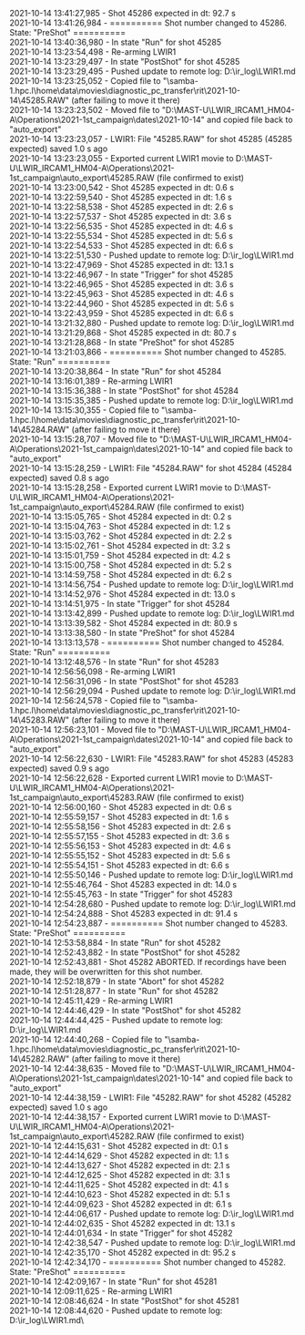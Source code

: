 2021-10-14 13:41:27,985 - Shot 45286 expected in dt: 92.7 s\
2021-10-14 13:41:26,984 - ========== Shot number changed to 45286. State: "PreShot" ==========\
2021-10-14 13:40:36,980 - In state "Run" for shot 45285\
2021-10-14 13:23:54,498 - Re-arming LWIR1\
2021-10-14 13:23:29,497 - In state "PostShot" for shot 45285\
2021-10-14 13:23:29,495 - Pushed update to remote log: D:\ir_log\LWIR1.md\
2021-10-14 13:23:25,052 - Copied file to "\\samba-1.hpc.l\home\data\movies\diagnostic_pc_transfer\rit\2021-10-14\45285.RAW" (after failing to move it there)\
2021-10-14 13:23:23,502 - Moved file to "D:\MAST-U\LWIR_IRCAM1_HM04-A\Operations\2021-1st_campaign\dates\2021-10-14" and copied file back to "auto_export"\
2021-10-14 13:23:23,057 - LWIR1: File "45285.RAW" for shot 45285 (45285 expected) saved 1.0 s ago\
2021-10-14 13:23:23,055 - Exported current LWIR1 movie to D:\MAST-U\LWIR_IRCAM1_HM04-A\Operations\2021-1st_campaign\auto_export\45285.RAW (file confirmed to exist)\
2021-10-14 13:23:00,542 - Shot 45285 expected in dt: 0.6 s\
2021-10-14 13:22:59,540 - Shot 45285 expected in dt: 1.6 s\
2021-10-14 13:22:58,538 - Shot 45285 expected in dt: 2.6 s\
2021-10-14 13:22:57,537 - Shot 45285 expected in dt: 3.6 s\
2021-10-14 13:22:56,535 - Shot 45285 expected in dt: 4.6 s\
2021-10-14 13:22:55,534 - Shot 45285 expected in dt: 5.6 s\
2021-10-14 13:22:54,533 - Shot 45285 expected in dt: 6.6 s\
2021-10-14 13:22:51,530 - Pushed update to remote log: D:\ir_log\LWIR1.md\
2021-10-14 13:22:47,969 - Shot 45285 expected in dt: 13.1 s\
2021-10-14 13:22:46,967 - In state "Trigger" for shot 45285\
2021-10-14 13:22:46,965 - Shot 45285 expected in dt: 3.6 s\
2021-10-14 13:22:45,963 - Shot 45285 expected in dt: 4.6 s\
2021-10-14 13:22:44,960 - Shot 45285 expected in dt: 5.6 s\
2021-10-14 13:22:43,959 - Shot 45285 expected in dt: 6.6 s\
2021-10-14 13:21:32,880 - Pushed update to remote log: D:\ir_log\LWIR1.md\
2021-10-14 13:21:29,868 - Shot 45285 expected in dt: 80.7 s\
2021-10-14 13:21:28,868 - In state "PreShot" for shot 45285\
2021-10-14 13:21:03,866 - ========== Shot number changed to 45285. State: "Run" ==========\
2021-10-14 13:20:38,864 - In state "Run" for shot 45284\
2021-10-14 13:16:01,389 - Re-arming LWIR1\
2021-10-14 13:15:36,388 - In state "PostShot" for shot 45284\
2021-10-14 13:15:35,385 - Pushed update to remote log: D:\ir_log\LWIR1.md\
2021-10-14 13:15:30,355 - Copied file to "\\samba-1.hpc.l\home\data\movies\diagnostic_pc_transfer\rit\2021-10-14\45284.RAW" (after failing to move it there)\
2021-10-14 13:15:28,707 - Moved file to "D:\MAST-U\LWIR_IRCAM1_HM04-A\Operations\2021-1st_campaign\dates\2021-10-14" and copied file back to "auto_export"\
2021-10-14 13:15:28,259 - LWIR1: File "45284.RAW" for shot 45284 (45284 expected) saved 0.8 s ago\
2021-10-14 13:15:28,258 - Exported current LWIR1 movie to D:\MAST-U\LWIR_IRCAM1_HM04-A\Operations\2021-1st_campaign\auto_export\45284.RAW (file confirmed to exist)\
2021-10-14 13:15:05,765 - Shot 45284 expected in dt: 0.2 s\
2021-10-14 13:15:04,763 - Shot 45284 expected in dt: 1.2 s\
2021-10-14 13:15:03,762 - Shot 45284 expected in dt: 2.2 s\
2021-10-14 13:15:02,761 - Shot 45284 expected in dt: 3.2 s\
2021-10-14 13:15:01,759 - Shot 45284 expected in dt: 4.2 s\
2021-10-14 13:15:00,758 - Shot 45284 expected in dt: 5.2 s\
2021-10-14 13:14:59,758 - Shot 45284 expected in dt: 6.2 s\
2021-10-14 13:14:56,754 - Pushed update to remote log: D:\ir_log\LWIR1.md\
2021-10-14 13:14:52,976 - Shot 45284 expected in dt: 13.0 s\
2021-10-14 13:14:51,975 - In state "Trigger" for shot 45284\
2021-10-14 13:13:42,899 - Pushed update to remote log: D:\ir_log\LWIR1.md\
2021-10-14 13:13:39,582 - Shot 45284 expected in dt: 80.9 s\
2021-10-14 13:13:38,580 - In state "PreShot" for shot 45284\
2021-10-14 13:13:13,578 - ========== Shot number changed to 45284. State: "Run" ==========\
2021-10-14 13:12:48,576 - In state "Run" for shot 45283\
2021-10-14 12:56:56,098 - Re-arming LWIR1\
2021-10-14 12:56:31,096 - In state "PostShot" for shot 45283\
2021-10-14 12:56:29,094 - Pushed update to remote log: D:\ir_log\LWIR1.md\
2021-10-14 12:56:24,578 - Copied file to "\\samba-1.hpc.l\home\data\movies\diagnostic_pc_transfer\rit\2021-10-14\45283.RAW" (after failing to move it there)\
2021-10-14 12:56:23,101 - Moved file to "D:\MAST-U\LWIR_IRCAM1_HM04-A\Operations\2021-1st_campaign\dates\2021-10-14" and copied file back to "auto_export"\
2021-10-14 12:56:22,630 - LWIR1: File "45283.RAW" for shot 45283 (45283 expected) saved 0.9 s ago\
2021-10-14 12:56:22,628 - Exported current LWIR1 movie to D:\MAST-U\LWIR_IRCAM1_HM04-A\Operations\2021-1st_campaign\auto_export\45283.RAW (file confirmed to exist)\
2021-10-14 12:56:00,160 - Shot 45283 expected in dt: 0.6 s\
2021-10-14 12:55:59,157 - Shot 45283 expected in dt: 1.6 s\
2021-10-14 12:55:58,156 - Shot 45283 expected in dt: 2.6 s\
2021-10-14 12:55:57,155 - Shot 45283 expected in dt: 3.6 s\
2021-10-14 12:55:56,153 - Shot 45283 expected in dt: 4.6 s\
2021-10-14 12:55:55,152 - Shot 45283 expected in dt: 5.6 s\
2021-10-14 12:55:54,151 - Shot 45283 expected in dt: 6.6 s\
2021-10-14 12:55:50,146 - Pushed update to remote log: D:\ir_log\LWIR1.md\
2021-10-14 12:55:46,764 - Shot 45283 expected in dt: 14.0 s\
2021-10-14 12:55:45,763 - In state "Trigger" for shot 45283\
2021-10-14 12:54:28,680 - Pushed update to remote log: D:\ir_log\LWIR1.md\
2021-10-14 12:54:24,888 - Shot 45283 expected in dt: 91.4 s\
2021-10-14 12:54:23,887 - ========== Shot number changed to 45283. State: "PreShot" ==========\
2021-10-14 12:53:58,884 - In state "Run" for shot 45282\
2021-10-14 12:52:43,882 - In state "PostShot" for shot 45282\
2021-10-14 12:52:43,881 - Shot 45282 ABORTED. If recordings have been made, they will be overwritten for this shot number.\
2021-10-14 12:52:18,879 - In state "Abort" for shot 45282\
2021-10-14 12:51:28,877 - In state "Run" for shot 45282\
2021-10-14 12:45:11,429 - Re-arming LWIR1\
2021-10-14 12:44:46,429 - In state "PostShot" for shot 45282\
2021-10-14 12:44:44,425 - Pushed update to remote log: D:\ir_log\LWIR1.md\
2021-10-14 12:44:40,268 - Copied file to "\\samba-1.hpc.l\home\data\movies\diagnostic_pc_transfer\rit\2021-10-14\45282.RAW" (after failing to move it there)\
2021-10-14 12:44:38,635 - Moved file to "D:\MAST-U\LWIR_IRCAM1_HM04-A\Operations\2021-1st_campaign\dates\2021-10-14" and copied file back to "auto_export"\
2021-10-14 12:44:38,159 - LWIR1: File "45282.RAW" for shot 45282 (45282 expected) saved 1.0 s ago\
2021-10-14 12:44:38,157 - Exported current LWIR1 movie to D:\MAST-U\LWIR_IRCAM1_HM04-A\Operations\2021-1st_campaign\auto_export\45282.RAW (file confirmed to exist)\
2021-10-14 12:44:15,631 - Shot 45282 expected in dt: 0.1 s\
2021-10-14 12:44:14,629 - Shot 45282 expected in dt: 1.1 s\
2021-10-14 12:44:13,627 - Shot 45282 expected in dt: 2.1 s\
2021-10-14 12:44:12,625 - Shot 45282 expected in dt: 3.1 s\
2021-10-14 12:44:11,625 - Shot 45282 expected in dt: 4.1 s\
2021-10-14 12:44:10,623 - Shot 45282 expected in dt: 5.1 s\
2021-10-14 12:44:09,623 - Shot 45282 expected in dt: 6.1 s\
2021-10-14 12:44:06,617 - Pushed update to remote log: D:\ir_log\LWIR1.md\
2021-10-14 12:44:02,635 - Shot 45282 expected in dt: 13.1 s\
2021-10-14 12:44:01,634 - In state "Trigger" for shot 45282\
2021-10-14 12:42:38,547 - Pushed update to remote log: D:\ir_log\LWIR1.md\
2021-10-14 12:42:35,170 - Shot 45282 expected in dt: 95.2 s\
2021-10-14 12:42:34,170 - ========== Shot number changed to 45282. State: "PreShot" ==========\
2021-10-14 12:42:09,167 - In state "Run" for shot 45281\
2021-10-14 12:09:11,625 - Re-arming LWIR1\
2021-10-14 12:08:46,624 - In state "PostShot" for shot 45281\
2021-10-14 12:08:44,620 - Pushed update to remote log: D:\ir_log\LWIR1.md\
